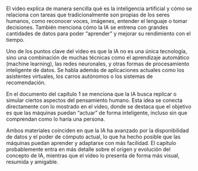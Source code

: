 El video explica de manera sencilla qué es la inteligencia artificial y cómo se relaciona con tareas que tradicionalmente son propias de los seres humanos, como reconocer voces, imágenes, entender el lenguaje o tomar decisiones. También menciona cómo la IA se entrena con grandes cantidades de datos para poder “aprender” y mejorar su rendimiento con el tiempo.

Uno de los puntos clave del video es que la IA no es una única tecnología, sino una combinación de muchas técnicas como el aprendizaje automático (machine learning), las redes neuronales, y otras formas de procesamiento inteligente de datos. Se habla además de aplicaciones actuales como los asistentes virtuales, los carros autónomos o los sistemas de recomendación.

En el documento del capítulo 1 se menciona que la IA busca replicar o simular ciertos aspectos del pensamiento humano. Esta idea se conecta directamente con lo mostrado en el video, donde se destaca que el objetivo es que las máquinas puedan “actuar” de forma inteligente, incluso sin que comprendan como lo haría una persona.

Ambos materiales coinciden en que la IA ha avanzado por la disponibilidad de datos y el poder de cómputo actual, lo que ha hecho posible que las máquinas puedan aprender y adaptarse con más facilidad. El capítulo probablemente entra en más detalle sobre el origen y evolución del concepto de IA, mientras que el video lo presenta de forma más visual, resumida y amigable.
